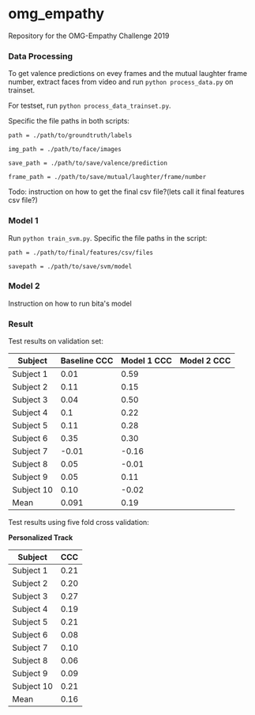 # omg_empathy
Repository for the OMG-Empathy Challenge 2019

### Data Processing
To get valence predictions on evey frames and the mutual laughter frame number, extract faces from video and run `python process_data.py` on trainset.

For testset, run `python process_data_trainset.py`. 

Specific the file paths in both scripts:

`path = ./path/to/groundtruth/labels`

`img_path = ./path/to/face/images`

`save_path = ./path/to/save/valence/prediction`

`frame_path = ./path/to/save/mutual/laughter/frame/number`


Todo: instruction on how to get the final csv file?(lets call it final features csv file?)



### Model 1
Run `python train_svm.py`. Specific the file paths in the script:

`path = ./path/to/final/features/csv/files`

`savepath = ./path/to/save/svm/model`


### Model 2
Instruction on how to run bita's model

### Result
Test results on validation set:

| Subject       | Baseline CCC  | Model 1 CCC  | Model 2 CCC |
| ------------- |-------------| -----|-----|
| Subject 1     | 0.01 | 0.59 | |
| Subject 2     | 0.11 | 0.15 | |
| Subject 3     | 0.04 | 0.50 | |
| Subject 4     | 0.1 |  0.22 | |
| Subject 5     | 0.11 | 0.28 | |
| Subject 6     | 0.35 | 0.30 | |
| Subject 7     | -0.01 | -0.16 | |
| Subject 8     | 0.05 | -0.01 | |
| Subject 9     | 0.05 | 0.11 | |
| Subject 10     | 0.10 | -0.02 | |
| Mean    | 0.091     |    0.19 | |

Test results using five fold cross validation:

**Personalized Track**

| Subject       | CCC  | 
| ------------- |-------------|
| Subject 1     | 0.21 |
| Subject 2     | 0.20 | 
| Subject 3     | 0.27 | 
| Subject 4     | 0.19 | 
| Subject 5     | 0.21 | 
| Subject 6     | 0.08 | 
| Subject 7     | 0.10 |
| Subject 8     | 0.06 | 
| Subject 9     | 0.09 | 
| Subject 10     | 0.21 |
| Mean    | 0.16     | 
